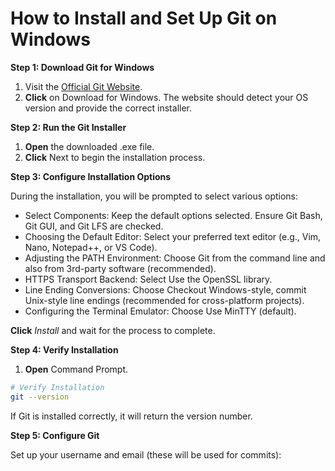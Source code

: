 # How to Install and Set Up Git on Windows

**Step 1: Download Git for Windows**

1. Visit the [Official Git Website](https://git-scm.com/).
2. **Click** on Download for Windows. The website should detect your OS version and provide the correct installer.

**Step 2: Run the Git Installer**

1. **Open** the downloaded .exe file.
2. **Click** Next to begin the installation process.

**Step 3: Configure Installation Options**

During the installation, you will be prompted to select various options:

- Select Components: Keep the default options selected. Ensure Git Bash, Git GUI, and Git LFS are checked.
- Choosing the Default Editor: Select your preferred text editor (e.g., Vim, Nano, Notepad++, or VS Code).
- Adjusting the PATH Environment: Choose Git from the command line and also from 3rd-party software (recommended).
- HTTPS Transport Backend: Select Use the OpenSSL library.
- Line Ending Conversions: Choose Checkout Windows-style, commit Unix-style line endings (recommended for cross-platform projects).
- Configuring the Terminal Emulator: Choose Use MinTTY (default).

**Click** _Install_ and wait for the process to complete.

**Step 4: Verify Installation**

1. **Open** Command Prompt.

```sh
# Verify Installation
git --version
```

If Git is installed correctly, it will return the version number.

**Step 5: Configure Git**

Set up your username and email (these will be used for commits):
